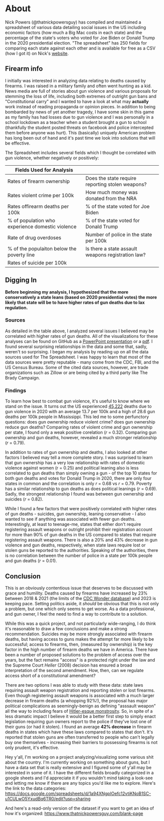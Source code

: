 # About

Nick Powers (@thatnickpowersguy) has compiled and maintained a spreadsheet of various data detailing social issues in the US including economic factors (how much a Big Mac costs in each state) and the percentage of the state's voters who voted for Joe Biden or Donald Trump in the 2020 presidential election. "The spreadsheet" has 250 fields for comparing each state against each other and is available for free as a CSV (how I got it) on Nick's [website]( https://www.thatnickpowersguy.com/).

## Firearm info

I initially was interested in analyzing data relating to deaths caused by firearms. I was raised in a military family and often went hunting as a kid. News media are full of stories about gun violence and various proposals for stemming the loss of life, including both extremes of outright gun bans and "Constitutional carry" and I wanted to have a look at what may **actually** work instead of reading propaganda or opinion pieces. In addition to being bombarded by news of yet another tragedy, I have some skin in this game as my family has had losses due to gun violence and I was personally in a school lockdown as a teacher when a student brought a gun to school (thankfully the student posted threats on facebook and police intercepted them before anyone was hurt). This (basically) uniquely American problem has long been out of hand and it's past time we look into solutions that will be effective.

The Spreadsheet includes several fields which I thought be correlated with gun violence, whether negatively or positively:

| Fields Used for Analysis |     |
| ------------------------ | --- |
| Rates of firearm ownership | Does the state require reporting stolen weapons? |
| Rates violent crime per 100k | How much money was donated from the NRA |
| Rates offirearm deaths per 100k | % of the state voted for Joe Biden |
| % of population who experience domestic violence | % of the state voted for Donald Trump |
| Rate of drug overdoses | Number of police in the state per 100k |
| % of the populaiton below the poverty line | Is there a state assault weapons registration law? |
| Rates of suicide per 100k |

## Digging In

**Before beginning my analysis, I hypothesized that the more conservatively a state leans (based on 2020 presidential votes) the more likely that state will be to have higher rates of gun deaths due to lax regulation.**

### Sources

As detailed in the table above, I analyzed several issues I believed may be correlated with higher rates of gun deaths. All of the visualizations for these analyses can be found on GitHub as a [PowerPoint presentation](https://github.com/jeremyraby/nickPowersTikTok/blob/main/firearmDeaths.pptx) or a [pdf](https://github.com/jeremyraby/nickPowersTikTok/blob/main/firearmDeaths.pdf). I found several surprising relationships in the data and some that, sadly, weren't so surprising. I began my analysis by reading up on all the data sources used for The Spreadsheet. I was happy to learn that most of the data sources were pretty reputable - many come from the CDC, FBI, and the US Census Bureau. Some of the cited data sources, however, are trade organizations such as Zillow or are being cited by a third party like The Brady Campaign.

### Findings

To learn how best to combat gun violence, it's useful to know where we stand on the issue. It turns out the US experienced [45,222](https://wonder.cdc.gov/controller/datarequest/D158;jsessionid=B76F9B53AF4C1C03C33CDF78FFEB) deaths due to gun violence in 2020 with an average 13.7 per 100k and a high of 28.6 gun deaths per 100k people in Mississippi. This led me to some perfunctory questions: does gun ownership reduce violent crime? does gun ownership reduce gun deaths? Comparing rates of violent crime and gun ownership per state, I found only a weak positive corelation (*r* = 0.32). Comparing gun ownership and gun deaths, however, revealed a much stronger relationship (*r* = 0.79).

In addition to rates of gun ownership and deaths, I also looked at other factors I believed may tell a more complete story. I was surprised to learn that gun ownership has a very low relationship with rates of domestic violence against women (r = 0.25) and political leaning also is less correlated to gun deaths than simply owning a gun -  of the top 10 states for both gun deaths and votes for Donald Trump in 2020, there are only four states in common and the correlation is only *r* = 0.68 vs *r* = 0.79. Poverty has a similar relationship to gun deaths as does political leanings (*r* = 0.69). Sadly, the strongest relationship I found was between gun ownership and suicides (*r* = 0.82).

While I found a few factors that were positively correlated with higher rates of gun deaths - suicides, gun ownership, leaning conservative - I also wanted to see if anything was associated with fewer gun deaths. Interestingly, at least to teenage-me, states that either don't require registering assault weapons or outright prohibit their registration account for more than 90% of gun deaths in the US compared to states that require registering assault weapons. There is also a 20% and 43% decrease in gun violence and gun deaths, respectively, when state laws require lost or stolen guns be reported to the authorities. Speaking of the authorities, there is no correlation between the number of police in a state per 100k people and gun deaths (*r* = 0.01).

## Conclusion

This is an obviously contentious issue that deserves to be discussed with grace and humility. Deaths caused by firearms have increased by 23% between 2018 & 2021 (the limits of the [CDC Wonder database](https://wonder.cdc.gov/)) and 2023 is keeping pace. Setting politics aside, it *should* be obvious that this is not only a problem, but one which only seems to get worse. As a data professional, and gun owner, I feel the need to find a way to contribute to a solution.

While this was a quick project, and not particularly wide-ranging, I do think it's reasonable to draw a few conclusions and make a strong recommendation. Suicides may be more strongly associated with firearm deaths, but having access to guns makes the attempt far more likely to be successful; access to firearms, then, (measured by ownership) is the key factor in the high number of firearm deaths we have in America. There have been a number of proposed solutions to the problem of access over the years, but the fact remains "access" is a protected right under the law and the Supreme Court *Heller* (2008) decision has ensured a broad interpretation of the second amendment. How, then, can we regulate access short of a constitutional amendment?

There are two options I was able to study with these data: state laws requiring assault weapon registration and reporting stolen or lost firearms. Even though registering assault weapons is associated with a much larger decrease in firearm deaths (a whopping 92%!), the proposal has major political complications as seemingly-benign as defining "asssault weapon" all the way to including fears of [Hitler-esque monstrosity](https://scholarship.law.columbia.edu/cgi/viewcontent.cgi?article=1671&context=faculty_scholarship). So, in spite of a less dramatic impact I believe it would be a better first step to simply enact legislation requiring gun owners report to the police if they've lost one of their guns (or had it stolen). I found an average **42% decrease** in firearm deaths in states which have these laws compared to states that don't. It's reported that stolen guns are often transferred to people who can't legally buy one themselves - increasing their barriers to possessing firearms is not only prudent, it's effective.

Hey y'all, I'm working on a project analyzing/visualizing some various shit about the country. I'm currently working on something about guns, but I have a data set that is really extensive and I figured some of y'all may be interested in some of it. I have the different fields broadly categorized in a google sheets and I'd appreciate it if you wouldn't mind taking a look-see and letting me know if there are any topics you'd like me to explore. Here's the link to the data categories: https://docs.google.com/spreadsheets/d/1a94XNgpIOefc12vtiKNoB1SC-u1CULwO5YxudBq6TR0/edit?usp=sharing

And here's a read-only version of the dataset if you want to get an idea of how it's organized: https://www.thatnickpowersguy.com/blank-page
